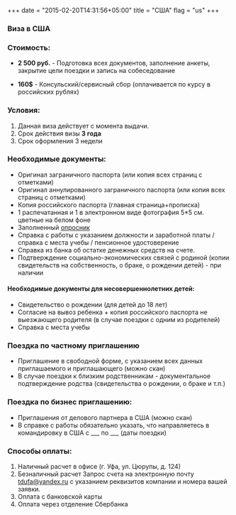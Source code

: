 +++
date = "2015-02-20T14:31:56+05:00"
title = "США"
flag = "us"
+++
### Виза в США

### Стоимость:

* **2 500 руб.** - Подготовка всех документов, заполнение анкеты, закрытие цели поездки и запись на собеседование

* **160$** - Консульский/сервисный сбор (оплачивается по курсу в российских рублях)



### Условия:

1. Данная виза действует с момента выдачи.
2. Срок действия визы **3 года**
3. Срок оформления 3 недели


### Необходимые документы:

* Оригинал заграничного паспорта (или копия всех страниц с отметками)
* Оригинал аннулированного заграничного паспорта (или копия всех страниц с отметками)
* Копия российского паспорта (главная страница+прописка)
* 1 распечатанная и 1 в электронном виде фотография 5*5 см. цветные на белом фоне
* Заполненный [опросник](/forms/usa.doc)
* Справка с работы с указанием должности и заработной платы /справка с места учебы / пенсионное удостоверение
* Справка из банка об остатке денежных средств на счете.
* Подтверждение социально-экономических связей с родиной (копии свидетельств на собственность, о браке, о рождении детей) - при наличии


#### Необходимые документы для несовершеннолетних детей:
 * Свидетельство о рождении (для детей до 18 лет)
 * Согласие на вывоз ребенка + копия российского паспорта не выезжающего родителя (в случае поездки с одним из родителей)
 * Справка с места учебы

### Поездка по частному приглашению
* Приглашение в свободной форме, с указанием всех данных приглашаемого и приглашающего (можно скан)
* В случае поездки к близким родственникам - документальное подтверждение родства (свидетельства о рождении, о браке и т.п.)

### Поездка по бизнес приглашению:

* Приглашения от делового партнера в США (можно скан)
* В справке с работы обязательно указать, что направляетесь в командировку в США с ___ по ___ (даты поездки)



### Способы оплаты:

1. Наличный расчет в офисе (г. Уфа, ул. Цюрупы, д. 124)
2. Безналичный расчет
Запрос счета на электронную почту [tdufa@yandex.ru](mailto:tdufa@yandex.ru)  с указанием реквизитов компании и номера вашей заявки.
3. Оплата с банковской карты
4. Оплата через отделение Сбербанка
